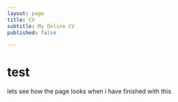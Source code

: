 ```yaml
---
layout: page
title: CV
subtitle: My Online CV
published: false

---
```

test
====

lets see how the page looks when i have finished with this